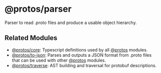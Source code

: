 # @protos/parser

Parser to read .proto files and produce a usable object hierarchy.

## Related Modules

- [@protos/core](https://www.npmjs.com/package/@protos/core): Typescript definitions used by all [@protos](https://www.npmjs.com/org/protos) modules.
- [@protos/to-json](https://www.npmjs.com/package/@protos/to-json): Parses and outputs a JSON format from .proto files that can be used with other [@protos](https://www.npmjs.com/org/protos) modules.
- [@protos/traverse](https://www.npmjs.com/package/@protos/traverse): AST building and traversal for protobuf descriptions.
